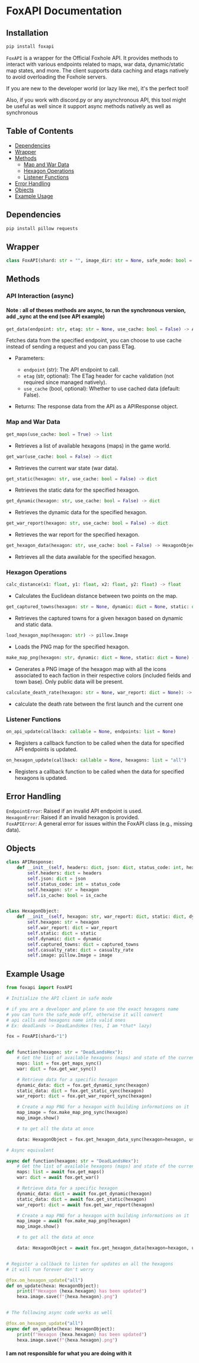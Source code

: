 # FoxAPI Documentation

## Installation
```bash
pip install foxapi
```


`FoxAPI` is a wrapper for the Official Foxhole API. It provides methods to interact with various endpoints related to maps, war data, dynamic/static map states, and more. The client supports data caching and etags natively to avoid overloading the Foxhole servers.

If you are new to the developer world (or lazy like me), it's the perfect tool!

Also, if you work with discord.py or any asynchronous API, this tool might be useful as well since it support async methods natively as well as synchronous


## Table of Contents
- [Dependencies](#dependencies)
- [Wrapper](#wrapper)
- [Methods](#methods)
  - [Map and War Data](#map-and-war-data)
  - [Hexagon Operations](#hexagon-operations)
  - [Listener Functions](#listener-functions)
- [Error Handling](#error-handling)
- [Objects](#objects)
- [Example Usage](#example-usage)

## Dependencies

   ```bash
   pip install pillow requests
   ```

## Wrapper

```py
class FoxAPI(shard: str = "", image_dir: str = None, safe_mode: bool = True)
```


## Methods

### API Interaction (async)

#### Note : all of theses methods are async, to run the synchronous version, add _sync at the end (see API example)

```py
get_data(endpoint: str, etag: str = None, use_cache: bool = False) -> APIResponse
```  
  Fetches data from the specified endpoint, you can choose to use cache instead of sending a request and you can pass ETag.

  - Parameters:
    - `endpoint` (str): The API endpoint to call.
    - `etag` (str, optional): The ETag header for cache validation (not required since managed natively).
    - `use_cache` (bool, optional): Whether to use cached data (default: False).

  - Returns: The response data from the API as a APIResponse object.

### Map and War Data

```py
get_maps(use_cache: bool = True) -> list
```
 - Retrieves a list of available hexagons (maps) in the game world.

```py
get_war(use_cache: bool = False) -> dict
```
  - Retrieves the current war state (war data).

```py
get_static(hexagon: str, use_cache: bool = False) -> dict
```

  - Retrieves the static data for the specified hexagon.

```py
get_dynamic(hexagon: str, use_cache: bool = False) -> dict
```
  - Retrieves the dynamic data for the specified hexagon.

```py
get_war_report(hexagon: str, use_cache: bool = False) -> dict
```
  - Retrieves the war report for the specified hexagon.

```py
get_hexagon_data(hexagon: str, use_cache: bool = False) -> HexagonObject
```

  - Retrieves all the data awailable for the specified hexagon.

### Hexagon Operations

```py
calc_distance(x1: float, y1: float, x2: float, y2: float) -> float
```

  - Calculates the Euclidean distance between two points on the map.

```py
get_captured_towns(hexagon: str = None, dynamic: dict = None, static: dict = None) -> dict
```
  - Retrieves the captured towns for a given hexagon based on dynamic and static data.

```py
load_hexagon_map(hexagon: str) -> pillow.Image
```

 - Loads the PNG map for the specified hexagon.

```py
make_map_png(hexagon: str, dynamic: dict = None, static: dict = None) -> pillow.Image
```
  - Generates a PNG image of the hexagon map with all the icons associated to each faction in their respective colors (included fields and town base). Only public data will be present.


```py
calculate_death_rate(hexagon: str = None, war_report: dict = None): -> dict
```
  - calculate the death rate between the first launch and the current one

### Listener Functions

```py
on_api_update(callback: callable = None, endpoints: list = None)
```
  - Registers a callback function to be called when the data for specified API endpoints is updated.

```py
on_hexagon_update(callback: callable = None, hexagons: list = "all")
```
  - Registers a callback function to be called when the data for specified hexagons is updated.

## Error Handling

```EndpointError```: Raised if an invalid API endpoint is used.   
```HexagonError```: Raised if an invalid hexagon is provided.   
```FoxAPIError```: A general error for issues within the FoxAPI class (e.g., missing data).   


## Objects

```python
class APIResponse:
    def __init__(self, headers: dict, json: dict, status_code: int, hexagon: str, is_use_cache: bool):
        self.headers: dict = headers
        self.json: dict = json
        self.status_code: int = status_code
        self.hexagon: str = hexagon
        self.is_cache: bool = is_cache


class HexagonObject:
    def __init__(self, hexagon: str, war_report: dict, static: dict, dynamic: dict, captured_towns: dict, casualty_rate: dict, image: pillow.Image):
        self.hexagon: str = hexagon
        self.war_report: dict = war_report
        self.static: dict = static
        self.dynamic: dict = dynamic
        self.captured_towns: dict = captured_towns
        self.casualty_rate: dict = casualty_rate
        self.image: pillow.Image = image
```


## Example Usage

```python
from foxapi import FoxAPI

# Initialize the API client in safe mode

# if you are a developer and plane to use the exact hexagons name
# you can turn the safe_mode off, otherwise it will convert
# api calls and hexagons name into valid ones
# Ex: deadlands -> DeadLandsHex (Yes, I am *that* lazy)

fox = FoxAPI(shard="1")


def function(hexagon: str = "DeadLandsHex"):
    # Get the list of available hexagons (maps) and state of the current war
    maps: list = fox.get_maps_sync()
    war: dict = fox.get_war_sync()

    # Retrieve data for a specific hexagon
    dynamic_data: dict = fox.get_dynamic_sync(hexagon)
    static_data: dict = fox.get_static_sync(hexagon)
    war_report: dict = fox.get_war_report_sync(hexagon)

    # Create a map PNG for a hexagon with building informations on it
    map_image = fox.make_map_png_sync(hexagon)
    map_image.show()

    # to get all the data at once

    data: HexagonObject = fox.get_hexagon_data_sync(hexagon=hexagon, use_cache=True)

# Async equivalent

async def function(hexagon: str = "DeadLandsHex"):
    # Get the list of available hexagons (maps) and state of the current war
    maps: list = await fox.get_maps()
    war: dict = await fox.get_war()

    # Retrieve data for a specific hexagon
    dynamic_data: dict = await fox.get_dynamic(hexagon)
    static_data: dict = await fox.get_static(hexagon)
    war_report: dict = await fox.get_war_report(hexagon)

    # Create a map PNG for a hexagon with building informations on it
    map_image = await fox.make_map_png(hexagon)
    map_image.show()

    # to get all the data at once

    data: HexagonObject = await fox.get_hexagon_data(hexagon=hexagon, use_cache=True)


# Register a callback to listen for updates on all the hexagons
# it will run forever don't worry

@fox.on_hexagon_update("all")
def on_update(hexa: HexagonObject):
    print(f"Hexagon {hexa.hexagon} has been updated")
    hexa.image.save(f"{hexa.hexagon}.png")


# The following async code works as well

@fox.on_hexagon_update("all")
async def on_update(hexa: HexagonObject):
    print(f"Hexagon {hexa.hexagon} has been updated")
    hexa.image.save(f"{hexa.hexagon}.png")

```

 #### I am not responsible for what you are doing with it
